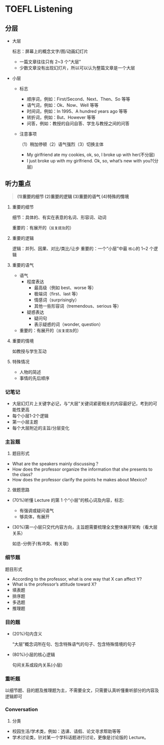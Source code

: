 # TOEFL Listening
## 分层
- 大层
    
    标志：屏幕上的概念文字/图/动画幻灯片
    
    - 一篇文章往往只有 2~3 个“大层”
    - 少数文章没有出现幻灯片，所以可以认为整篇文章是一个大层
- 小层
    - 标志
        - 顺序词，例如：First/Second、Next、Then、So 等等
        - 语气词，例如：Ok、Now、Well 等等
        - 时间词，例如：In 1995、A hundred years ago 等等
        - 转折词，例如：But、However 等等
        - 问答，例如：教授的自问自答、学生与教授之间的问答
    - 注意事项
        
        （1）稍加停顿（2）语气强烈（3）切换主体
        
        - My girlfriend ate my cookies, ok, so, I broke up with her(不分层)
        - I just broke up with my girlfriend. Ok, so, what’s new with you?(分层)

## 听力重点

> **(1)重要的细节
(2)重要的逻辑
(3)重要的语气
(4)特殊的情境**
> 
1. 重要的细节
    
    细节：具体的、有实在表意的名词、形容词、动词
    
    重要的：有展开的（`反复提及`的）
    
2. 重要的逻辑
    
    逻辑：并列、因果、对比/类比/让步
    重要的：一个“小层”中最 `核心`的 1~2 个逻辑
    
3. 重要的语气
    - 语气
        - 程度表达
            - 最高级（例如 best、worse 等）
            - 极端词（first、last 等）
            - 情感词（surprisingly）
            - 其他一些形容词（tremendous、serious 等）
        - 疑惑表达
            - 疑问句
            - 表示疑惑的词（wonder, question）
    - 重要的：有展开的（`反复提及`的）
4. 重要的情境
    
    如教授与学生互动
    
5. 特殊情况
    - 人物的简述
    - 事情的先后顺序

### 记笔记

- 大层幻灯片上关键字必记，与“大层”关键词紧密相关的内容最好记，考到的可能性更高
- 每个小层1-2个逻辑
- 第一小层主题
- 每个大层附近的主旨/分层变化

### 主旨题

1. 题目形式
- What are the speakers mainly discussing？
- How does the professor organize the information that she presents to the class?
- How does the professor clarify the points he makes about Mexico?
2. 做题思路
- (70%)听懂 Lecture 的第 1 个“小层”的核心词及内容，标志:
    - 有强调或疑问语气
    - 够具体，有展开
- (30%)第一小层只交代内容方向，主旨题需要梳理全文整体展开架构（看大层关系）
    
    如总-分例子(有冲突、有关联)

### 细节题

题目形式

- According to the professor, what is one way that X can affect Y?
- What is the professor’s attitude toward X?
- 填表题
- 排序题
- 多选题
- 推理题

### 目的题

- (20%)句内含义
    
    “大层”概念词所在句、包含特殊语气的句子、包含特殊情境的句子
    
- (80%)小层的核心逻辑
    
    句间关系或段内关系(小层)

### 重听题

以细节题、目的题及推理题为主，不需要全文，只需要认真听懂重听部分的内容及逻辑即可

### Conversation

1. 分类
- 校园生活/学术类，例如：选课、请假、论文寻求帮助等等
- 学术讨论类，针对某一个学科话题进行讨论，更像是讨论版的 Lecture。

